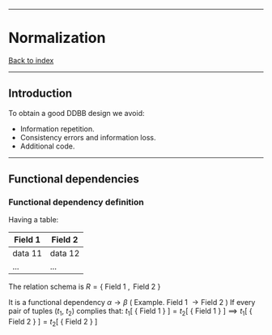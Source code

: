 
---
# Normalization

[Back to index](../../index.md)

---

## Introduction

To obtain a good DDBB design we avoid:
- Information repetition.
- Consistency errors and information loss.
- Additional code.

---
## Functional dependencies

### Functional dependency definition

Having a table:

| Field 1 | Field 2 |
| ------- | ------- |
| data 11 | data 12 |
| ...     | ...     |
The relation schema is $R = \{\text{ Field 1 }, \text{ Field 2 }\}$

It is a functional dependency $\alpha \to \beta$  ( Example. $\text{Field 1 } \to \text{Field 2}$ )
If every pair of tuples ($t_1$, $t_2$) complies that:
$t_1[\:\{\text{ Field 1 }\}\:] = t_2[\:\{\text{ Field 1 }\}\:] \implies t_1[\:\{\text{ Field 2 }\}\:] = t_2[\:\{\text{ Field 2 }\}\:]$



